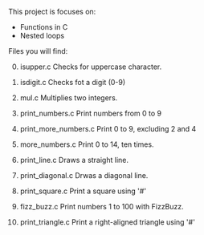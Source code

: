 This project is focuses on:

* Functions in C
* Nested loops

Files you will find:

0. isupper.c
Checks for uppercase character.

1. isdigit.c
Checks fot a digit (0-9)

2. mul.c
Multiplies two integers.

3. print_numbers.c
Print numbers from 0 to 9

4. print_more_numbers.c
Print 0 to 9, excluding 2 and 4

5. more_numbers.c
Print 0 to 14, ten times.

6. print_line.c
Draws a straight line.

7. print_diagonal.c
Drwas a diagonal line.

8. print_square.c
Print a square using '#'

9. fizz_buzz.c
Print numbers 1 to 100 with FizzBuzz.

10. print_triangle.c
Print a right-aligned triangle using '#'